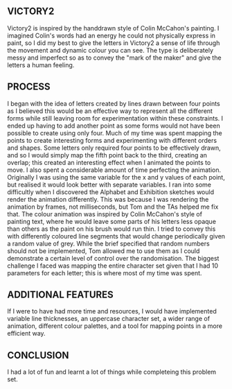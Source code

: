 ## VICTORY2
Victory2 is inspired by the handdrawn style of Colin McCahon's painting. I imagined Colin's words had an energy he could not physically express in paint, so I did my best to give the letters in Victory2 a sense of life through the movement and dynamic colour you can see. The type is deliberately messy and imperfect so as to convey the "mark of the maker" and give the letters a human feeling.

## PROCESS
I began with the idea of letters created by lines drawn between four points as I believed this would be an effective way to represent all the different forms while still leaving room for experimentation within these constraints. I ended up having to add another point as some forms would not have been possible to create using only four. Much of my time was spent mapping the points to create interesting forms and experimenting with different orders and shapes. Some letters only required four points to be effectively drawn, and so I would simply map the fifth point back to the third, creating an overlap; this created an interesting effect when I animated the points to move. I also spent a considerable amount of time perfecting the animation. Originally I was using the same variable for the x and y values of each point, but realised it would look better with separate variables. I ran into some difficultly when I discovered the Alphabet and Exhibition sketches would render the animation differently. This was because I was rendering the animation by frames, not milliseconds, but Tom and the TAs helped me fix that. The colour animation was inspired by Colin McCahon's style of painting text, where he would leave some parts of his letters less opaque than others as the paint on his brush would run thin. I tried to convey this with differently coloured line segments that would change periodically given a random value of grey. While the brief specified that random numbers should not be implemented, Tom allowed me to use them as I could demonstrate a certain level of control over the randomisation. The biggest challenge I faced was mapping the entire character set given that I had 10 parameters for each letter; this is where most of my time was spent.

## ADDITIONAL FEATURES
If I were to have had more time and resources, I would have implemented variable line thicknesses, an uppercase character set, a wider range of animation, different colour palettes, and a tool for mapping points in a more efficient way.

## CONCLUSION
I had a lot of fun and learnt a lot of things while completeing this problem set.